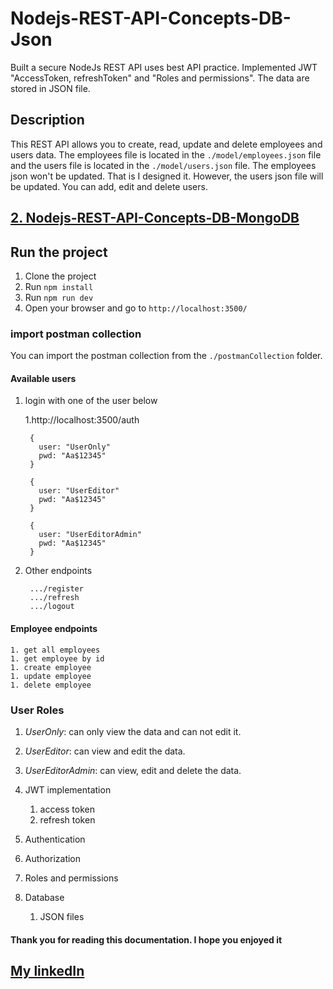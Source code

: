 # Nodejs-REST-API-Concepts-DB-Json

Built a secure NodeJs REST API uses best API practice. Implemented JWT "AccessToken, refreshToken" and "Roles and permissions". The data are stored in JSON file.

## Description

This REST API allows you to create, read, update and delete employees and users data. The employees file is located in the `./model/employees.json` file and the users file is located in the `./model/users.json` file.
The employees json won't be updated. That is I designed it. However, the users json file will be updated. You can add, edit and delete users.

<!-- Check out MongoDb repo -->
## [2. Nodejs-REST-API-Concepts-DB-MongoDB](https://github.com/rqkohistani/Nodejs-REST-API-Concepts-DB-MongoDB)

## Run the project

1. Clone the project
1. Run `npm install`
1. Run `npm run dev`
1. Open your browser and go to `http://localhost:3500/`

### import postman collection

You can import the postman collection from the `./postmanCollection` folder.

#### Available users

1. login with one of the user below

    1.http://localhost:3500/auth

        {
          user: "UserOnly"
          pwd: "Aa$12345"
        }

        {
          user: "UserEditor"
          pwd: "Aa$12345"
        }

        {
          user: "UserEditorAdmin"
          pwd: "Aa$12345"
        }
1. Other endpoints

        .../register
        .../refresh
        .../logout

#### Employee endpoints

    1. get all employees
    1. get employee by id
    1. create employee
    1. update employee
    1. delete employee

### User Roles

1. *UserOnly*: can only view the data and can not edit it.
1. *UserEditor*: can view and edit the data.
1. *UserEditorAdmin*: can view, edit and delete the data.

1. JWT implementation
    1. access token
    1. refresh token

1. Authentication
1. Authorization
1. Roles and permissions

1. Database
    1. JSON files

#### Thank you for reading this documentation. I hope you enjoyed it

## [My linkedIn](https://www.linkedin.com/in/rashed-qazizada-1b64b68a/)
